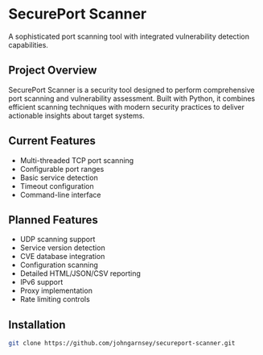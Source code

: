 # SecurePort Scanner
A sophisticated port scanning tool with integrated vulnerability detection capabilities.

## Project Overview
SecurePort Scanner is a security tool designed to perform comprehensive port scanning and vulnerability assessment. Built with Python, it combines efficient scanning techniques with modern security practices to deliver actionable insights about target systems.

## Current Features
- Multi-threaded TCP port scanning
- Configurable port ranges
- Basic service detection
- Timeout configuration
- Command-line interface

## Planned Features
- UDP scanning support
- Service version detection
- CVE database integration
- Configuration scanning
- Detailed HTML/JSON/CSV reporting
- IPv6 support
- Proxy implementation
- Rate limiting controls

## Installation
```bash
git clone https://github.com/johngarnsey/secureport-scanner.git
